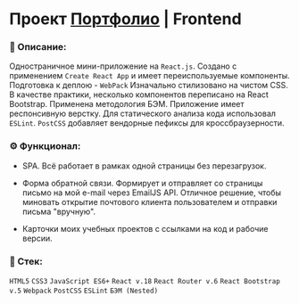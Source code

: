 # Проект [Портфолио](https://mikewsky.tw1.ru/) | Frontend

### 📜 Описание:
Одностраничное мини-приложение на `React.js`. Создано с применением `Create React App` и имеет переиспользуемые компоненты. Подготовка к деплою - `WebPack` Изначально cтилизовано на чистом CSS. В качестве практики, несколько компонентов переписано на React Bootstrap. Применена методология БЭМ. Приложение имеет респонсивную верстку. Для статического анализа кода использовал `ESLint`. `PostCSS` добавляет вендорные пефиксы для кроссбраузерности.

### ⚙️ Функционал:
* SPA. Всё работает в рамках одной страницы без перезагрузок.

* Форма обратной связи. Формирует и отправляет со страницы письмо на мой e-mail через EmailJS API. Отличное решение, чтобы миновать открытие почтового клиента пользователем и отправки письма "вручную".

* Карточки моих учебных проектов с ссылками на код и рабочие версии.

### 🥞 Стек:

`HTML5` `CSS3` `JavaScript ES6+` `React v.18` `React Router v.6` `React Bootstrap v.5` `Webpack` `PostCSS` `ESLint` `БЭМ (Nested)` 
